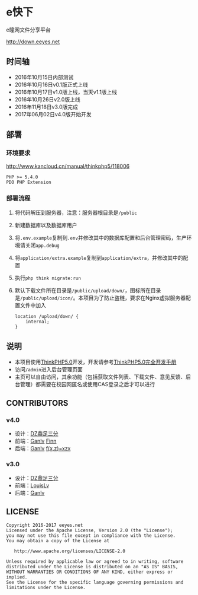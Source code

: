 # e快下

e瞳网文件分享平台

<http://down.eeyes.net>

## 时间轴

* 2016年10月15日内部测试
* 2016年10月16日v0.1版正式上线
* 2016年10月17日v1.0版上线，当天v1.1版上线
* 2016年10月26日v2.0版上线
* 2016年11月18日v3.0版完成
* 2017年06月02日v4.0版开始开发

## 部署

### 环境要求

<http://www.kancloud.cn/manual/thinkphp5/118006>

    PHP >= 5.4.0
    PDO PHP Extension

### 部署流程

1. 将代码解压到服务器，注意：服务器根目录是`/public`

2. 新建数据库以及数据库用户

3. 将`.env.example`复制到`.env`并修改其中的数据库配置和后台管理密码，生产环境请关闭`app.debug`

4. 将`application/extra.example`复制到`application/extra`，并修改其中的配置

5. 执行`php think migrate:run`

6. 默认下载文件所在目录是`/public/upload/down/`，图标所在目录是`/public/upload/icon/`。本项目为了防止盗链，要求在Nginx虚拟服务器配置文件中加入

    ```nginx
    location /upload/down/ {
        internal;
    }
    ```

## 说明

* 本项目使用[ThinkPHP5.0](http://www.thinkphp.cn/)开发，开发请参考[ThinkPHP5.0完全开发手册](http://www.kancloud.cn/manual/thinkphp5)
* 访问`/admin`进入后台管理页面
* 主页可以自由访问，其余功能（包括获取文件列表、下载文件、意见反馈、后台管理）都需要在校园网匿名或使用CAS登录之后才可以进行

## CONTRIBUTORS

### v4.0

* 设计：[DZ鼎足三分](http://yihan.eeyes.net)
* 前端：[Ganlv](https://github.com/ganlvtech) [Finn](https://github.com/finntenzor)
* 后端：[Ganlv](https://github.com/ganlvtech) [f(x,z)=xzx](https://github.com/XuZhixuan)

### v3.0

* 设计：[DZ鼎足三分](http://yihan.eeyes.net)
* 前端：[LouisLv](https://github.com/ensorrow)
* 后端：[Ganlv](https://github.com/ganlvtech)

## LICENSE

    Copyright 2016-2017 eeyes.net
    Licensed under the Apache License, Version 2.0 (the "License");
    you may not use this file except in compliance with the License.
    You may obtain a copy of the License at
    
       http://www.apache.org/licenses/LICENSE-2.0
    
    Unless required by applicable law or agreed to in writing, software
    distributed under the License is distributed on an "AS IS" BASIS,
    WITHOUT WARRANTIES OR CONDITIONS OF ANY KIND, either express or implied.
    See the License for the specific language governing permissions and
    limitations under the License.
